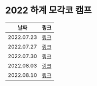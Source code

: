 # 2022 하계 모각코 캠프



|날짜|링크|
|---------|---------------|
|2022.07.23|[링크](https://velog.io/@seongmini/TIL-22.07.23-SAT)|
|2022.07.27|[링크](https://velog.io/@seongmini/TIL-22.07.27-WED)|
|2022.07.30|[링크](https://velog.io/@seongmini/TIL-22.07.30-SAT)|
|2022.08.03|[링크](https://velog.io/@seongmini/TIL-22.08.03-WED)|
|2022.08.10|[링크](https://velog.io/@seongmini/TIL-22.08.10-WED)|

